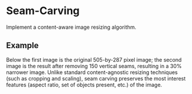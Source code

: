 # Seam-Carving
Implement a content-aware image resizing algorithm.

## Example
Below the first image is the original 505-by-287 pixel image; the second image is the result after removing 150 vertical seams, resulting in a 30% narrower image. Unlike standard content-agnostic resizing techniques (such as cropping and scaling), seam carving preserves the most interest features (aspect ratio, set of objects present, etc.) of the image.

